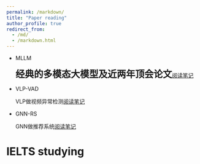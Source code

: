 ```yaml
---
permalink: /markdown/
title: "Paper reading"
author_profile: true
redirect_from: 
  - /md/
  - /markdown.html
---
```


<link rel="stylesheet" href="{{ site.baseurl }}/assets/css/style.css">



* <span class="mllm">MLLM</span>
  
  <span style="font-family: 'Microsoft YaHei'; font-size: 24px; font-weight: bold;">经典的多模态大模型及近两年顶会论文</span>[阅读笔记](https://vcnhl39yiabw.feishu.cn/wiki/NldKw0nHYiXlzCkCDWzc5ETUnfc)
  
* <span class="vlp_vad">VLP-VAD</span>
  
  VLP做视频异常检测[阅读笔记](https://vcnhl39yiabw.feishu.cn/wiki/EkNYw6EuqiCbS5k5y07cBmy5nge)
  
* <span class="gnn_rs">GNN-RS</span>
  
  GNN做推荐系统[阅读笔记](https://vcnhl39yiabw.feishu.cn/wiki/X0wewHEyEiyhkSkBAOdc6xcGnVg)

IELTS studying
======

